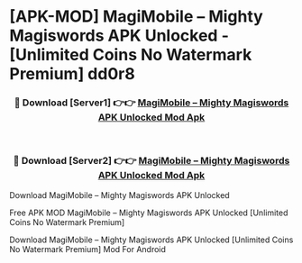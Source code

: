 # [APK-MOD] MagiMobile – Mighty Magiswords APK Unlocked - [Unlimited Coins No Watermark Premium] dd0r8



<div align="center">
<h3>🔴 Download [Server1] 👉👉 <a href="https://momento.my/?title=MagiMobile_–_Mighty_Magiswords_APK_Unlocked">MagiMobile – Mighty Magiswords APK Unlocked Mod Apk</a></h3><br>

<h3>🔴 Download [Server2] 👉👉 <a href="https://momento.my/?title=MagiMobile_–_Mighty_Magiswords_APK_Unlocked">MagiMobile – Mighty Magiswords APK Unlocked Mod Apk</a></h3>
</div>



Download MagiMobile – Mighty Magiswords APK Unlocked 

Free APK MOD MagiMobile – Mighty Magiswords APK Unlocked [Unlimited Coins No Watermark Premium]

Download MagiMobile – Mighty Magiswords APK Unlocked [Unlimited Coins No Watermark Premium] Mod For Android
